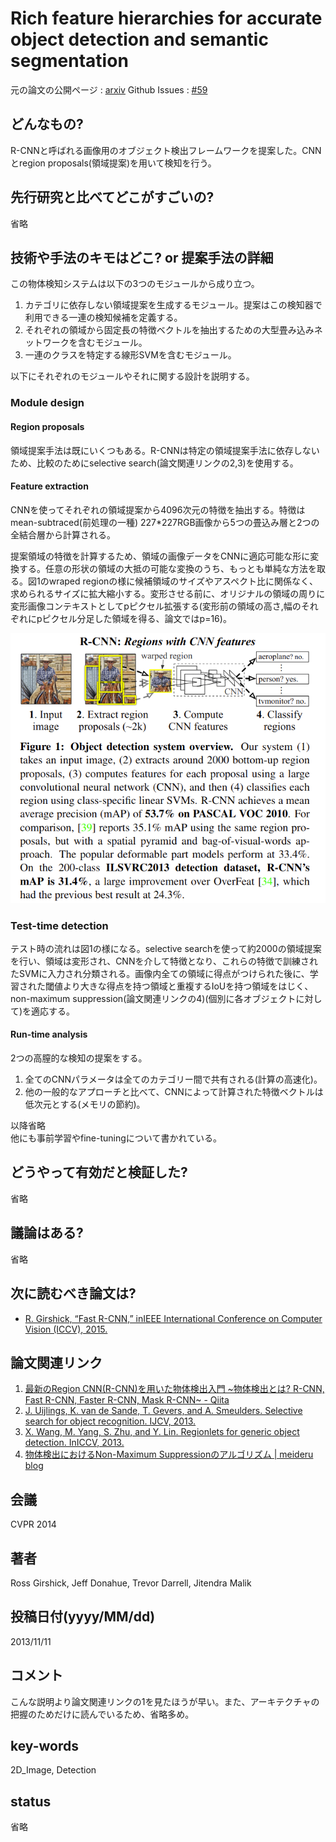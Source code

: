 # Rich feature hierarchies for accurate object detection and semantic segmentation

元の論文の公開ページ : [arxiv](https://arxiv.org/abs/1311.2524)
Github Issues : [#59](https://github.com/Obarads/obarads.github.io/issues/59)

## どんなもの?
R-CNNと呼ばれる画像用のオブジェクト検出フレームワークを提案した。CNNとregion proposals(領域提案)を用いて検知を行う。

## 先行研究と比べてどこがすごいの?
省略

## 技術や手法のキモはどこ? or 提案手法の詳細
この物体検知システムは以下の3つのモジュールから成り立つ。

1. カテゴリに依存しない領域提案を生成するモジュール。提案はこの検知器で利用できる一連の検知候補を定義する。
2. それぞれの領域から固定長の特徴ベクトルを抽出するための大型畳み込みネットワークを含むモジュール。
3. 一連のクラスを特定する線形SVMを含むモジュール。

以下にそれぞれのモジュールやそれに関する設計を説明する。

### Module design
#### Region proposals
領域提案手法は既にいくつもある。R-CNNは特定の領域提案手法に依存しないため、比較のためにselective search(論文関連リンクの2,3)を使用する。

#### Feature extraction
CNNを使ってそれぞれの領域提案から4096次元の特徴を抽出する。特徴はmean-subtraced(前処理の一種) 227\*227RGB画像から5つの畳込み層と2つの全結合層から計算される。

  提案領域の特徴を計算するため、領域の画像データをCNNに適応可能な形に変換する。任意の形状の領域の大抵の可能な変換のうち、もっとも単純な方法を取る。図1のwraped regionの様に候補領域のサイズやアスペクト比に関係なく、求められるサイズに拡大縮小する。変形させる前に、オリジナルの領域の周りに変形画像コンテキストとしてpピクセル拡張する(変形前の領域の高さ,幅のそれぞれにpピクセル分足した領域を得る、論文ではp=16)。

  ![fig1](img/Rfhfaodass/fig1.png)

### Test-time detection
テスト時の流れは図1の様になる。selective searchを使って約2000の領域提案を行い、領域は変形され、CNNを介して特徴となり、これらの特徴で訓練されたSVMに入力され分類される。画像内全ての領域に得点がつけられた後に、学習された閾値より大きな得点を持つ領域と重複するIoUを持つ領域をはじく、non-maximum suppression(論文関連リンクの4)(個別に各オブジェクトに対して)を適応する。

#### Run-time analysis
  2つの高膣的な検知の提案をする。

1. 全てのCNNパラメータは全てのカテゴリー間で共有される(計算の高速化)。
2. 他の一般的なアプローチと比べて、CNNによって計算された特徴ベクトルは低次元とする(メモリの節約)。

以降省略  
他にも事前学習やfine-tuningについて書かれている。

## どうやって有効だと検証した?
省略

## 議論はある?
省略

## 次に読むべき論文は?
- [R. Girshick, “Fast R-CNN,” inIEEE International Conference on Computer Vision (ICCV), 2015.](https://arxiv.org/abs/1504.08083)

## 論文関連リンク
1. [最新のRegion CNN(R-CNN)を用いた物体検出入門 ~物体検出とは? R-CNN, Fast R-CNN, Faster R-CNN, Mask R-CNN~ - Qiita](https://qiita.com/arutema47/items/8ff629a1516f7fd485f9)
2. [J. Uijlings, K. van de Sande, T. Gevers, and A. Smeulders. Selective search for object recognition. IJCV, 2013.](http://www.huppelen.nl/publications/selectiveSearchDraft.pdf)
3. [X. Wang, M. Yang, S. Zhu, and Y. Lin. Regionlets for generic object detection. InICCV, 2013.](http://users.eecs.northwestern.edu/~mya671/mypapers/ICCV13_Wang_Yang_Zhu_Lin.pdf)
1. [物体検出におけるNon-Maximum Suppressionのアルゴリズム | meideru blog](https://meideru.com/archives/3538)

## 会議
CVPR 2014

## 著者
Ross Girshick, Jeff Donahue, Trevor Darrell, Jitendra Malik

## 投稿日付(yyyy/MM/dd)
2013/11/11

## コメント
こんな説明より論文関連リンクの1を見たほうが早い。また、アーキテクチャの把握のためだけに読んでいるため、省略多め。

## key-words
2D_Image, Detection

## status
省略